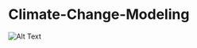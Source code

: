 # Climate-Change-Modeling

![Alt Text](https://www.arts.ubc.ca/wp-content/uploads/sites/24/2024/03/2024-AC-ClimateEditorial-Web2000x1125@150ppi-v1.1.jpg)
